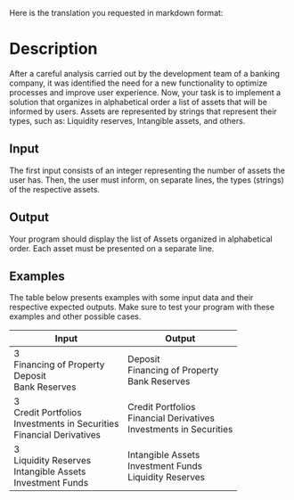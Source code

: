 Here is the translation you requested in markdown format:

# Description
After a careful analysis carried out by the development team of a banking company, it was identified the need for a new functionality to optimize processes and improve user experience. Now, your task is to implement a solution that organizes in alphabetical order a list of assets that will be informed by users. Assets are represented by strings that represent their types, such as: Liquidity reserves, Intangible assets, and others.

## Input
The first input consists of an integer representing the number of assets the user has. Then, the user must inform, on separate lines, the types (strings) of the respective assets.

## Output
Your program should display the list of Assets organized in alphabetical order. Each asset must be presented on a separate line.

## Examples
The table below presents examples with some input data and their respective expected outputs. Make sure to test your program with these examples and other possible cases.

| Input | Output |
|-------|--------|
| 3<br>Financing of Property<br>Deposit<br>Bank Reserves | Deposit<br>Financing of Property<br>Bank Reserves |
| 3<br>Credit Portfolios<br>Investments in Securities<br>Financial Derivatives | Credit Portfolios<br>Financial Derivatives<br>Investments in Securities |
| 3<br>Liquidity Reserves<br>Intangible Assets<br>Investment Funds | Intangible Assets<br>Investment Funds<br>Liquidity Reserves |